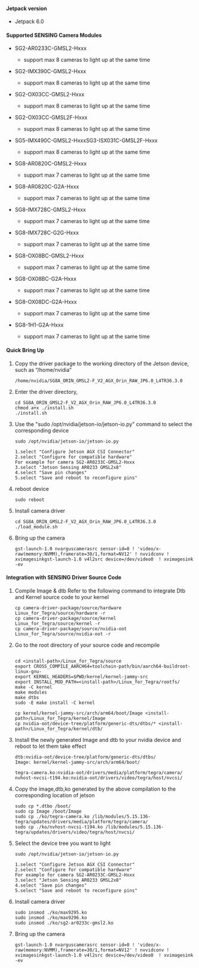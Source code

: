 #### Jetpack version

* Jetpack 6.0

#### Supported SENSING Camera Modules

* SG2-AR0233C-GMSL2-Hxxx

  * support max 8 cameras to light up at the same time
* SG2-IMX390C-GMSL2-Hxxx

  * support max 8 cameras to light up at the same time
* SG2-OX03CC-GMSL2-Hxxx

  * support max 8 cameras to light up at the same time
* SG2-OX03CC-GMSL2F-Hxxx

  * support max 8 cameras to light up at the same time
* SG5-IMX490C-GMSL2-HxxxSG3-ISX031C-GMSL2F-Hxxx

  * support max 8 cameras to light up at the same time
* SG8-AR0820C-GMSL2-Hxxx

  * support max 7 cameras to light up at the same time
* SG8-AR0820C-G2A-Hxxx

  * support max 7 cameras to light up at the same time
* SG8-IMX728C-GMSL2-Hxxx

  * support max 7 cameras to light up at the same time
* SG8-IMX728C-G2G-Hxxx

  * support max 7 cameras to light up at the same time
* SG8-OX08BC-GMSL2-Hxxx

  * support max 7 cameras to light up at the same time
* SG8-OX08BC-G2A-Hxxx

  * support max 7 cameras to light up at the same time
* SG8-OX08DC-G2A-Hxxx

  * support max 7 cameras to light up at the same time
* SG8-1H1-G2A-Hxxx

  * support max 7 cameras to light up at the same time

#### Quick Bring Up

1. Copy the driver package to the working directory of the Jetson device, such as “/home/nvidia”

   ```
   /home/nvidia/SG8A_ORIN_GMSL2-F_V2_AGX_Orin_RAW_JP6.0_L4TR36.3.0
   ```
2. Enter the driver directory,

   ```
   cd SG8A_ORIN_GMSL2-F_V2_AGX_Orin_RAW_JP6.0_L4TR36.3.0
   chmod a+x ./install.sh
   ./install.sh
   ```
3. Use the "sudo /opt/nvidia/jetson-io/jetson-io.py" command to select the corresponding device

   ```
   sudo /opt/nvidia/jetson-io/jetson-io.py

   1.select "Configure Jetson AGX CSI Connector"
   2.select "Configure for compatible hardware"
   For example for camera SG2-AR0233C-GMSL2-Hxxx
   3.select "Jetson Sensing AR0233 GMSL2x8"
   4.select "Save pin changes"
   5.select "Save and reboot to reconfigure pins"
   ```
4. reboot device

   ```
   sudo reboot
   ```
5. Install camera driver

   ```
   cd SG8A_ORIN_GMSL2-F_V2_AGX_Orin_RAW_JP6.0_L4TR36.3.0
   ./load_module.sh
   ```
6. Bring up the camera

   ```
   gst-launch-1.0 nvarguscamerasrc sensor-id=0 ! 'video/x-raw(memory:NVMM),framerate=30/1,format=NV12' ! nvvidconv ! xvimagesinkgst-launch-1.0 v4l2src device=/dev/video0  ! xvimagesink -ev
   ```

#### Integration with SENSING Driver Source Code

1. Compile Image & dtb
   Refer to the following command to integrate Dtb and Kernel source code to your kernel

   ```
   cp camera-driver-package/source/hardware Linux_for_Tegra/source/hardware -r
   cp camera-driver-package/source/kernel Linux_for_Tegra/source/kernel -r
   cp camera-driver-package/source/nvidia-oot Linux_for_Tegra/source/nvidia-oot -r
   ```
2. Go to the root directory of your source code and recompile

   ```

   cd <install-path>/Linux_for_Tegra/source
   export CROSS_COMPILE_AARCH64=toolchain-path/bin/aarch64-buildroot-linux-gnu-
   export KERNEL_HEADERS=$PWD/kernel/kernel-jammy-src
   export INSTALL_MOD_PATH=<install-path>/Linux_for_Tegra/rootfs/
   make -C kernel
   make modules
   make dtbs
   sudo -E make install -C kernel

   cp kernel/kernel-jammy-src/arch/arm64/boot/Image <install-path>/Linux_for_Tegra/kernel/Image
   cp nvidia-oot/device-tree/platform/generic-dts/dtbs/* <install-path>/Linux_for_Tegra/kernel/dtb/
   ```
3. Install the newly generated Image and dtb to your nvidia device and reboot to let them take effect

   ```
   dtb:nvidia-oot/device-tree/platform/generic-dts/dtbs/
   Image: kernel/kernel-jammy-src/arch/arm64/boot/

   tegra-camera.ko:nvidia-oot/drivers/media/platform/tegra/camera/
   nvhost-nvcsi-t194.ko:nvidia-oot/drivers/video/tegra/host/nvcsi/
   ```
4. Copy the image,dtb,ko generated by the above compilation to the corresponding location of jetson

   ```
   sudo cp *.dtbo /boot/
   sudo cp Image /boot/Image
   sudo cp ./ko/tegra-camera.ko /lib/modules/5.15.136-tegra/updates/drivers/media/platform/tegra/camera/
   sudo cp ./ko/nvhost-nvcsi-t194.ko /lib/modules/5.15.136-tegra/updates/drivers/video/tegra/host/nvcsi/
   ```
5. Select the device tree you want to light

   ```
   sudo /opt/nvidia/jetson-io/jetson-io.py

   1.select "Configure Jetson AGX CSI Connector"
   2.select "Configure for compatible hardware"
   For example for camera SG2-AR0233C-GMSL2-Hxxx
   3.select "Jetson Sensing AR0233 GMSL2x8"
   4.select "Save pin changes"
   5.select "Save and reboot to reconfigure pins"
   ```
6. Install camera driver

   ```
   sudo insmod ./ko/max9295.ko
   sudo insmod ./ko/max9296.ko
   sudo insmod ./ko/sg2-ar0233c-gmsl2.ko
   ```
7. Bring up the camera

   ```
   gst-launch-1.0 nvarguscamerasrc sensor-id=0 ! 'video/x-raw(memory:NVMM),framerate=30/1,format=NV12' ! nvvidconv ! xvimagesinkgst-launch-1.0 v4l2src device=/dev/video0  ! xvimagesink -ev
   ```

